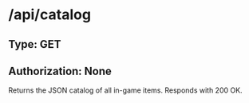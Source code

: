 # /api/catalog
## Type: GET
## Authorization: None

Returns the JSON catalog of all in-game items.
Responds with 200 OK.